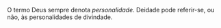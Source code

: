 ﻿O termo Deus sempre denota *personalidade*. Deidade pode referir-se, ou não, às personalidades de divindade.